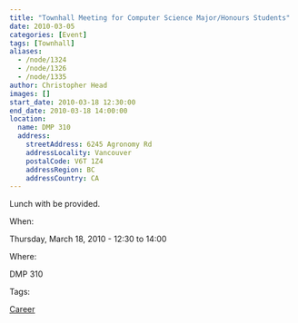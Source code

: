 ```yaml
---
title: "Townhall Meeting for Computer Science Major/Honours Students"
date: 2010-03-05
categories: [Event]
tags: [Townhall]
aliases:
  - /node/1324
  - /node/1326
  - /node/1335
author: Christopher Head
images: []
start_date: 2010-03-18 12:30:00
end_date: 2010-03-18 14:00:00
location:
  name: DMP 310
  address:
    streetAddress: 6245 Agronomy Rd
    addressLocality: Vancouver
    postalCode: V6T 1Z4
    addressRegion: BC
    addressCountry: CA
---
```


Lunch with be provided.

When: 

Thursday, March 18, 2010 - 12:30 to 14:00

Where: 

DMP 310

Tags: 

[Career](/career)
